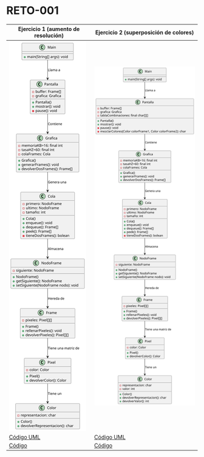 # RETO-001

| Ejercicio 1 (aumento de resolución)| Ejercicio 2 (superposición de colores)|
|-----------|-----------|
| ![DiagramaEj1](diagramas/diagramaEjercicio1//diagramaEjercicio1.svg)   | ![DiagramaEj2](diagramas/diagramaEjercicio2//diagramaEjercicio2.svg)    |
| [Código UML](diagramas/diagramaEjercicio1/diagramaEjercicio1.puml)    | [Código UML](diagramas/diagramaEjercicio2/diagramaEjercicio2.puml)    |
| [Código](src/srcEjercicio1)    | [Código](src/srcEjercicio2)     |
